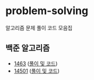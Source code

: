 # problem-solving
알고리즘 문제 풀이 코드 모음집

## 백준 알고리즘
- [1463](https://www.acmicpc.net/problem/1463) ([풀이 및 코드](https://github.com/Kim-Juwon/ProblemSolving/tree/main/baekjoon/1463))
- [14501](https://www.acmicpc.net/problem/14501) ([풀이 및 코드](https://github.com/Kim-Juwon/problem-solving/tree/main/baekjoon/14501))
